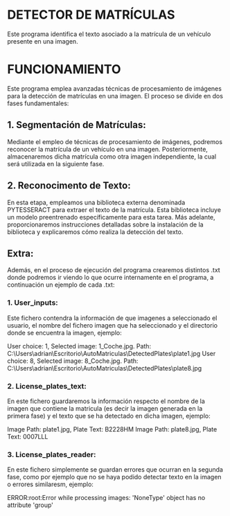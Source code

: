 # DETECTOR DE MATRÍCULAS 
  Este programa identifica el texto asociado a la matrícula de un vehículo presente en una imagen.

# FUNCIONAMIENTO
  Este programa emplea avanzadas técnicas de procesamiento de imágenes para la detección de matrículas en una imagen. El proceso se divide en dos fases fundamentales:

  ## 1. Segmentación de Matrículas:
  Mediante el empleo de técnicas de procesamiento de imágenes, podremos reconocer la matrícula de un vehículo en una imagen. Posteriormente, almacenaremos dicha matrícula como otra imagen independiente, la cual será utilizada en la siguiente fase.
    
  ## 2. Reconocimento de Texto:
  En esta etapa, empleamos una biblioteca externa denominada PYTESSERACT para extraer el texto de la matrícula. Esta biblioteca incluye un modelo preentrenado específicamente para esta tarea. Más adelante, proporcionaremos instrucciones detalladas sobre la instalación de la biblioteca y explicaremos cómo realiza la detección del texto.

  ## Extra:
  Además, en el proceso de ejecución del programa crearemos distintos .txt donde podremos ir viendo lo que ocurre internamente en el programa, a continuación un ejemplo de cada .txt:
  
  ### 1. User_inputs: 
  Este fichero contendra la información de que imagenes a seleccionado el usuario, el nombre del fichero imagen que ha seleccionado y el directorio donde se encuentra la imagen, ejemplo:
  
  User choice: 1, Selected image: 1_Coche.jpg. Path: C:\Users\adrian\Escritorio\AutoMatriculas\DetectedPlates\plate1.jpg
  User choice: 8, Selected image: 8_Coche.jpg. Path: C:\Users\adrian\Escritorio\AutoMatriculas\DetectedPlates\plate8.jpg
  ### 2. License_plates_text: 
  En este fichero guardaremos la información respecto el nombre de la imagen que contiene la matricula (es decir la imagen generada en la primera fase) y el texto que se ha detectado en dicha imagen, ejemplo:
  
  Image Path: plate1.jpg, Plate Text: B2228HM
  Image Path: plate8.jpg, Plate Text: 0007LLL
  ### 3. License_plates_reader: 
  En este fichero simplemente se guardan errores que ocurran en la segunda fase, como por ejemplo que no se haya podido detectar texto en la imagen o errores similaresm, ejemplo:
  
  ERROR:root:Error while processing images: 'NoneType' object has no attribute 'group'
      




